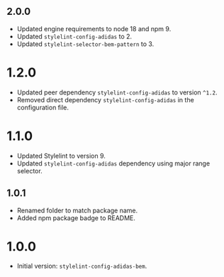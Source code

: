 ## 2.0.0

- Updated engine requirements to node 18 and npm 9.
- Updated `stylelint-config-adidas` to 2.
- Updated `stylelint-selector-bem-pattern` to 3.

# 1.2.0

- Updated peer dependency `stylelint-config-adidas` to version `^1.2`.
- Removed direct dependency `stylelint-config-adidas` in the configuration file.

# 1.1.0

- Updated Stylelint to version 9.
- Updated `stylelint-config-adidas` dependency using major range selector.

## 1.0.1

- Renamed folder to match package name.
- Added npm package badge to README.

# 1.0.0

- Initial version: `stylelint-config-adidas-bem`.
